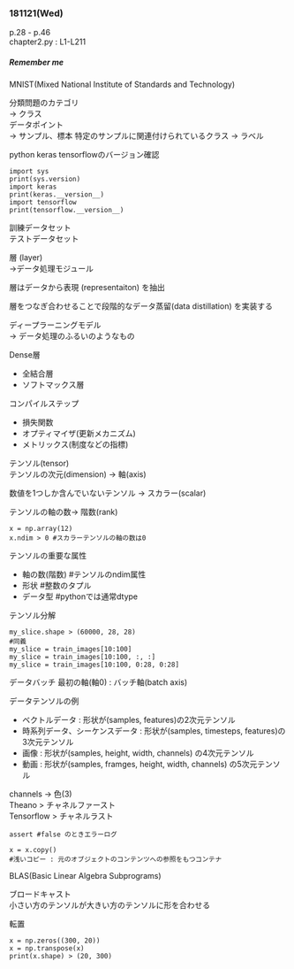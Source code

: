 ### 181121(Wed)  
p.28 - p.46  
chapter2.py : L1-L211
##### *Remember me*  
MNIST(Mixed National Institute of Standards and Technology)

分類問題のカテゴリ  
-> クラス  
データポイント  
-> サンプル、標本
特定のサンプルに関連付けられているクラス
-> ラベル

python keras tensorflowのバージョン確認
```
import sys
print(sys.version)
import keras
print(keras.__version__)
import tensorflow
print(tensorflow.__version__)
```

訓練データセット  
テストデータセット

層 (layer)  
->データ処理モジュール

層はデータから表現 (representaiton) を抽出

層をつなぎ合わせることで段階的なデータ蒸留(data distillation) を実装する

ディープラーニングモデル  
-> データ処理のふるいのようなもの

Dense層  
- 全結合層  
- ソフトマックス層

コンパイルステップ
- 損失関数
- オプティマイザ(更新メカニズム)
- メトリックス(制度などの指標)


テンソル(tensor)  
テンソルの次元(dimension) -> 軸(axis)

数値を1つしか含んでいないテンソル -> スカラー(scalar)

テンソルの軸の数-> 階数(rank)

```
x = np.array(12)
x.ndim > 0 #スカラーテンソルの軸の数は0
```

テンソルの重要な属性
- 軸の数(階数) #テンソルのndim属性
- 形状 #整数のタプル
- データ型 #pythonでは通常dtype

テンソル分解
```
my_slice.shape > (60000, 28, 28)
#同義
my_slice = train_images[10:100]
my_slice = train_images[10:100, :, :]
my_slice = train_images[10:100, 0:28, 0:28]
```

データバッチ
最初の軸(軸0) : バッチ軸(batch axis)

データテンソルの例
- ベクトルデータ : 形状が(samples, features)の2次元テンソル
- 時系列データ、シーケンスデータ : 形状が(samples, timesteps, features)の3次元テンソル
- 画像 : 形状が(samples, height, width, channels) の4次元テンソル
- 動画 : 形状が(samples, framges, height, width, channels) の5次元テンソル

channels -> 色(3)  
Theano > チャネルファースト  
Tensorflow > チャネルラスト

```
assert #false のときエラーログ
```
```
x = x.copy()
#浅いコピー : 元のオブジェクトのコンテンツへの参照をもつコンテナ
```

BLAS(Basic Linear Algebra Subprograms)

ブロードキャスト  
小さい方のテンソルが大きい方のテンソルに形を合わせる

転置
```
x = np.zeros((300, 20))
x = np.transpose(x)
print(x.shape) > (20, 300)
```
